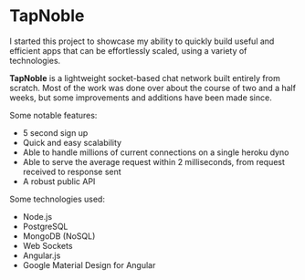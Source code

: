 # TapNoble
I started this project to showcase my ability to quickly build useful and efficient apps that can be effortlessly scaled, using a variety of technologies.

 **TapNoble** is a lightweight socket-based chat network built entirely from scratch. Most of the work was done over about the course of two and a half weeks, but some improvements and additions have been made since.

Some notable features:
* 5 second sign up
* Quick and easy scalability
* Able to handle millions of current connections on a single heroku dyno
* Able to serve the average request within 2 milliseconds, from request received to response sent
* A robust public API

Some technologies used:
* Node.js
* PostgreSQL
* MongoDB (NoSQL)
* Web Sockets
* Angular.js
* Google Material Design for Angular
